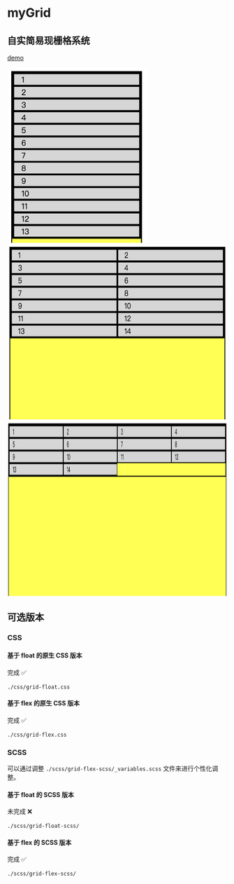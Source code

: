 # myGrid

## 自实简易现栅格系统

[demo](https://moozonwei.github.io/myGrid/index.html)

<img src="./img/1col-demo.png" alt="drawing" height="400"/>

<img src="./img/2col-demo.png" alt="drawing" height="400"/>

<img src="./img/4col-demo.png" alt="drawing" height="400"/>


## 可选版本

### CSS

#### 基于 float 的原生 CSS 版本

完成 ✅

`./css/grid-float.css`

#### 基于 flex 的原生 CSS 版本

完成 ✅

`./css/grid-flex.css`

### SCSS

可以通过调整 `./scss/grid-flex-scss/_variables.scss` 文件来进行个性化调整。

#### 基于 float 的 SCSS 版本

未完成 ❌

`./scss/grid-float-scss/`

#### 基于 flex 的 SCSS 版本

完成 ✅

`./scss/grid-flex-scss/`
